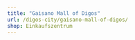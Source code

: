 ```yaml
---
title: "Gaisano Mall of Digos"
url: /digos-city/gaisano-mall-of-digos/
shop: Einkaufszentrum
---
```

